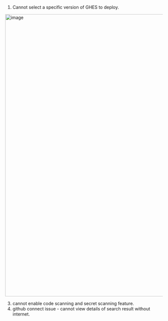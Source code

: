 1. Cannot select a specific version of GHES to deploy. 

<img width="903" alt="image" src="https://user-images.githubusercontent.com/6780666/218498023-2dc7a341-be77-4ba4-9d79-673866f74b32.png">


3. cannot enable code scanning and secret scanning feature.
4. github connect issue - cannot view details of search result without internet.
